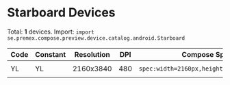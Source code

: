 # Starboard Devices

Total: **1** devices. Import: `import se.premex.compose.preview.device.catalog.android.Starboard`

| Code | Constant | Resolution | DPI | Compose Spec | Preview Usage |
|------|----------|------------|-----|-------------|---------------|
| YL | YL | 2160x3840 | 480 | `spec:width=2160px,height=3840px,dpi=480` | `@Preview(device = Starboard.YL)` |

<!-- Generated automatically. Do not edit manually. -->
